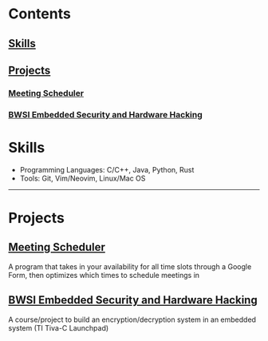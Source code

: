 # Contents
## [Skills](#skills)
## [Projects](#projects)
### [Meeting Scheduler](#meeting-scheduler)
### [BWSI Embedded Security and Hardware Hacking](#bwsi-embedded-security-and-hardware-hacking)
# Skills
- Programming Languages: C/C++, Java, Python, Rust <br>
- Tools: Git, Vim/Neovim, Linux/Mac OS <br>

---

# Projects
## [Meeting Scheduler](https://github.com/bloop132435/Spring2021Hackathon "Github Repo")
A program that takes in your availability for all time slots through a Google Form, then optimizes which times to schedule meetings in<br>
## [BWSI Embedded Security and Hardware Hacking](https://beaverworks.ll.mit.edu/CMS/bw/BWSI_Course_Embedded_Security_and_Hardware_Hacking "Course Page")
A course/project to build an encryption/decryption system in an embedded system (TI Tiva-C Launchpad)<br>
